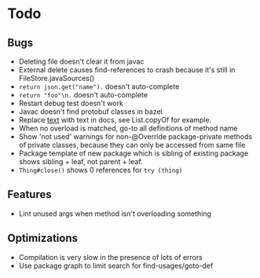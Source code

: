 # Todo

## Bugs 
- Deleting file doesn't clear it from javac
- External delete causes find-references to crash because it's still in FileStore.javaSources()
- `return json.get("name").` doesn't auto-complete
- `return "foo"\n.` doesn't auto-complete
- Restart debug test doesn't work
- Javac doesn't find protobuf classes in bazel
- Replace <a href=...>text</a> with text in docs, see List.copyOf for example.
- When no overload is matched, go-to all definitions of method name
- Show 'not used' warnings for non-@Override package-private methods of private classes, because they can only be accessed from same file
- Package template of new package which is sibling of existing package shows sibling + leaf, not parent + leaf.
- `Thing#close()` shows 0 references for `try (thing)`

## Features
- Lint unused args when method isn't overloading something

## Optimizations
- Compilation is very slow in the presence of lots of errors
- Use package graph to limit search for find-usages/goto-def